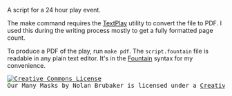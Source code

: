 A script for a 24 hour play event.

The make command requires the [TextPlay](http://olivertaylor.net/textplay/) utility to convert the file to PDF. I used this during the writing process mostly to get a fully formatted page count.

To produce a PDF of the play, run `make pdf`. The `script.fountain` file is readable in any plain text editor. It's in the [Fountain](http://fountain.io/) syntax for my convenience.


<pre>
<a rel="license" href="http://creativecommons.org/licenses/by-sa/3.0/deed.en_US"><img alt="Creative Commons License" style="border-width:0" src="http://i.creativecommons.org/l/by-sa/3.0/88x31.png" /></a><br /><span xmlns:dct="http://purl.org/dc/terms/" href="http://purl.org/dc/dcmitype/Text" property="dct:title" rel="dct:type">Our Many Masks</span> by <span xmlns:cc="http://creativecommons.org/ns#" property="cc:attributionName">Nolan Brubaker</span> is licensed under a <a rel="license" href="http://creativecommons.org/licenses/by-sa/3.0/deed.en_US">Creative Commons Attribution-ShareAlike 3.0 Unported License</a>.
</pre>

